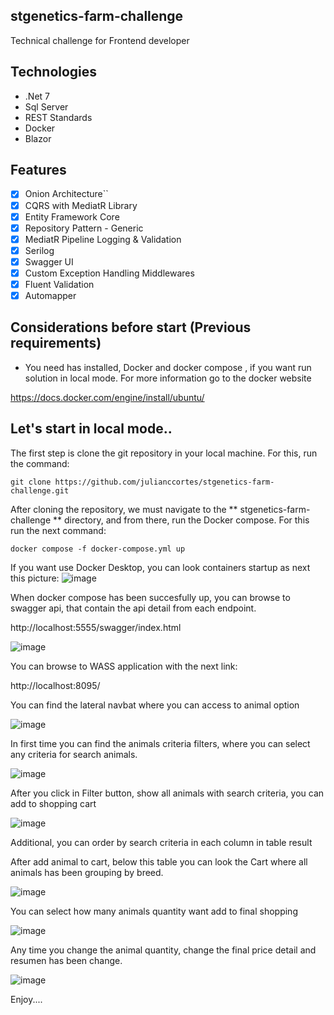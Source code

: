 ## stgenetics-farm-challenge

Technical challenge for Frontend developer

## Technologies
- .Net 7
- Sql Server
- REST Standards
- Docker
- Blazor

## Features
- [x] Onion Architecture``
- [x] CQRS with MediatR Library
- [x] Entity Framework Core 
- [x] Repository Pattern - Generic
- [x] MediatR Pipeline Logging & Validation
- [x] Serilog
- [x] Swagger UI
- [x] Custom Exception Handling Middlewares
- [x] Fluent Validation
- [x] Automapper

## Considerations before start (Previous requirements)
- You need has installed, Docker and docker compose , if you want run solution in local mode. For more information go to the docker website

https://docs.docker.com/engine/install/ubuntu/

## Let's start in local mode..
The first step is clone the git repository in your local machine. For this, run the command:
```
git clone https://github.com/julianccortes/stgenetics-farm-challenge.git
```
After cloning the repository, we must navigate to the ** stgenetics-farm-challenge ** directory, and from there, run the Docker compose.
For this run the next command:

```
docker compose -f docker-compose.yml up
```
If you want use Docker Desktop, you can look containers startup as next this picture:
![image](https://github.com/julianccortes/stgenetics-farm-challenge/assets/12352975/e559a36c-b73b-43c1-b80e-09288f1a8006)

When docker compose has been succesfully up, you can browse to swagger api, that contain the api detail from each endpoint.

http://localhost:5555/swagger/index.html

![image](https://github.com/julianccortes/stgenetics-farm-challenge/assets/12352975/84496417-921d-457c-bae9-ddf13a83f0dc)

You can browse to WASS application with the next link: 

http://localhost:8095/

You can find the lateral navbat where you can access to animal option

![image](https://github.com/julianccortes/stgenetics-farm-challenge/assets/12352975/79f35b18-0cda-4cca-a3df-b8e4d5cc66a9)

In first time you can find the animals criteria filters, where you can select any criteria for search animals.

![image](https://github.com/julianccortes/stgenetics-farm-challenge/assets/12352975/bcb70c6a-0a53-4965-a1bd-b6f793063628)

After you click in Filter button, show all animals with search criteria, you can add to shopping cart

![image](https://github.com/julianccortes/stgenetics-farm-challenge/assets/12352975/8841f0f3-cd68-48a7-9e8d-6a0dda03b2ac)

Additional, you can order by search criteria in each column in table result

After add animal to cart, below this table you can look the Cart where all animals has been grouping by breed.

![image](https://github.com/julianccortes/stgenetics-farm-challenge/assets/12352975/3bb7d587-4718-4edf-a40c-cad584748ac9)

You can select how many animals quantity want add to final shopping

![image](https://github.com/julianccortes/stgenetics-farm-challenge/assets/12352975/013c55d0-8f67-49b8-b6d5-03046805db97)

Any time you change the animal quantity, change the final price detail and resumen has been change.

![image](https://github.com/julianccortes/stgenetics-farm-challenge/assets/12352975/f7098288-2fd2-4f8b-b561-dfb6c4cb69df)


Enjoy....





